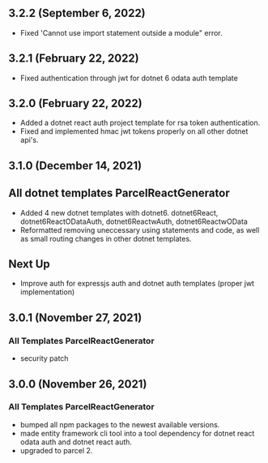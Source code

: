 ## 3.2.2 (September 6, 2022)

* Fixed 'Cannot use import statement outside a module" error.

## 3.2.1 (February 22, 2022)

* Fixed authentication through jwt for dotnet 6 odata auth template

## 3.2.0 (February 22, 2022)

* Added a dotnet react auth project template for rsa token authentication.
* Fixed and implemented hmac jwt tokens properly on all other dotnet api's.

## 3.1.0 (December 14, 2021)

## All dotnet templates ParcelReactGenerator

* Added 4 new dotnet templates with dotnet6. dotnet6React, dotnet6ReactODataAuth, dotnet6ReactwAuth, dotnet6ReactwOData
* Reformatted removing uneccessary using statements and code, as well as small routing changes in other dotnet templates.

## Next Up

* Improve auth for expressjs auth and dotnet auth templates (proper jwt implementation)

## 3.0.1 (November 27, 2021)

### All Templates ParcelReactGenerator

* security patch

## 3.0.0 (November 26, 2021)

### All Templates ParcelReactGenerator

* bumped all npm packages to the newest available versions.
* made entity framework cli tool into a tool dependency for dotnet react odata auth and dotnet react auth.
* upgraded to parcel 2.
